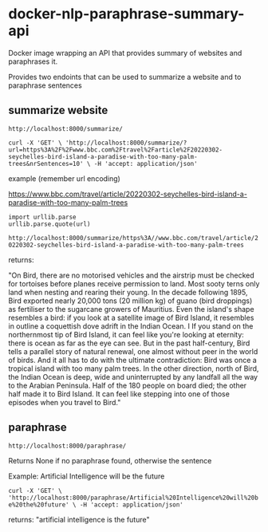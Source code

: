 # docker-nlp-paraphrase-summary-api
Docker image wrapping an API that provides summary of websites and paraphrases it.

Provides two endoints that can be used to summarize a website and to paraphrase sentences

## summarize website

`http://localhost:8000/summarize/`

`curl -X 'GET' \
  'http://localhost:8000/summarize/?url=https%3A%2F%2Fwww.bbc.com%2Ftravel%2Farticle%2F20220302-seychelles-bird-island-a-paradise-with-too-many-palm-trees&nrSentences=10' \
  -H 'accept: application/json'`

example (remember url encoding)

https://www.bbc.com/travel/article/20220302-seychelles-bird-island-a-paradise-with-too-many-palm-trees

```
import urllib.parse
urllib.parse.quote(url)
```

`http://localhost:8000/summarize/https%3A//www.bbc.com/travel/article/20220302-seychelles-bird-island-a-paradise-with-too-many-palm-trees`

returns:

"On Bird, there are no motorised vehicles and the airstrip must be checked for tortoises before planes receive permission to land. Most sooty terns only land when nesting and rearing their young. In the decade following 1895, Bird exported nearly 20,000 tons (20 million kg) of guano (bird droppings) as fertiliser to the sugarcane growers of Mauritius. Even the island's shape resembles a bird: if you look at a satellite image of Bird Island, it resembles in outline a coquettish dove adrift in the Indian Ocean. I If you stand on the northernmost tip of Bird Island, it can feel like you're looking at eternity: there is ocean as far as the eye can see. But in the past half-century, Bird tells a parallel story of natural renewal, one almost without peer in the world of birds. And it all has to do with the ultimate contradiction: Bird was once a tropical island with too many palm trees. In the other direction, north of Bird, the Indian Ocean is deep, wide and uninterrupted by any landfall all the way to the Arabian Peninsula. Half of the 180 people on board died; the other half made it to Bird Island. It can feel like stepping into one of those episodes when you travel to Bird."

## paraphrase

`http://localhost:8000/paraphrase/`

Returns None if no paraphrase found, otherwise the sentence

Example:
Artificial Intelligence will be the future

`curl -X 'GET' \
  'http://localhost:8000/paraphrase/Artificial%20Intelligence%20will%20be%20the%20future' \
  -H 'accept: application/json'`

returns:
"artificial intelligence is the future"
